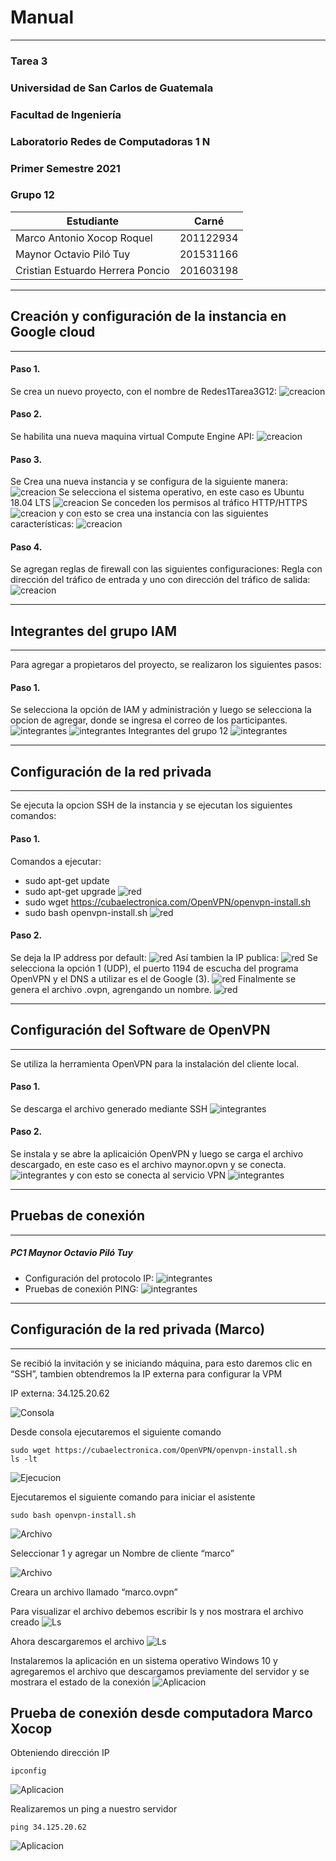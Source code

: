 # **Manual** 
---
### Tarea 3 
### Universidad de San Carlos de Guatemala
### Facultad de Ingeniería 
### Laboratorio Redes de Computadoras 1 N
### Primer Semestre 2021
### Grupo 12
| Estudiante | Carné | 
| ------ | ------ |
| Marco Antonio Xocop Roquel | 201122934 |
| Maynor Octavio Piló Tuy | 201531166 |
| Cristian Estuardo Herrera Poncio | 201603198 |

---
## Creación y configuración de la instancia en Google cloud
---
#### Paso 1.
Se crea un nuevo proyecto, con el nombre de Redes1Tarea3G12:
![creacion](https://github.com/Mocta-996/Redes_1S2022/blob/20fb555279237ef81500727ff105fa47ff1554bf/Tarea3/img/sc1.png)
#### Paso 2.
Se habilita una nueva maquina virtual Compute Engine API:
![creacion](https://github.com/Mocta-996/Redes_1S2022/blob/20fb555279237ef81500727ff105fa47ff1554bf/Tarea3/img/sc2.png)
#### Paso 3.
Se Crea una nueva instancia y se configura de la siguiente manera:
![creacion](https://github.com/Mocta-996/Redes_1S2022/blob/20fb555279237ef81500727ff105fa47ff1554bf/Tarea3/img/sc5.png)
Se selecciona el sistema operativo, en este caso es Ubuntu 18.04 LTS
![creacion](https://github.com/Mocta-996/Redes_1S2022/blob/20fb555279237ef81500727ff105fa47ff1554bf/Tarea3/img/sc5.png)
Se conceden los permisos  al tráfico HTTP/HTTPS
![creacion](https://github.com/Mocta-996/Redes_1S2022/blob/20fb555279237ef81500727ff105fa47ff1554bf/Tarea3/img/sc7.png)
y con esto se crea una instancia con las siguientes características:
![creacion](https://github.com/Mocta-996/Redes_1S2022/blob/20fb555279237ef81500727ff105fa47ff1554bf/Tarea3/img/sc9.png)
#### Paso 4.
Se agregan reglas de firewall con las siguientes configuraciones:
Regla con dirección del tráfico de entrada y uno con dirección del tráfico de salida:
![creacion](https://github.com/Mocta-996/Redes_1S2022/blob/20fb555279237ef81500727ff105fa47ff1554bf/Tarea3/img/sc14.png)

---
## Integrantes del grupo IAM
---
Para agregar a propietaros del proyecto, se realizaron los siguientes pasos:
#### Paso 1.
Se selecciona la opción de IAM y administración y luego se selecciona la opcion de agregar, donde se ingresa el correo de los participantes.
![integrantes](https://github.com/Mocta-996/Redes_1S2022/blob/20fb555279237ef81500727ff105fa47ff1554bf/Tarea3/img/sc15.png)
![integrantes](https://github.com/Mocta-996/Redes_1S2022/blob/20fb555279237ef81500727ff105fa47ff1554bf/Tarea3/img/sc16.png)
Integrantes del grupo 12
![integrantes](https://github.com/Mocta-996/Redes_1S2022/blob/c1f1da1a4a36c0ba5c65c0b3c93960635f1893a9/Tarea3/img/sc30.png)

---
## Configuración de la red privada
---
Se ejecuta la opcion SSH de la instancia  y se ejecutan los siguientes comandos:
#### Paso 1.
Comandos a ejecutar:
- sudo apt-get update
- sudo apt-get upgrade
![red](https://github.com/Mocta-996/Redes_1S2022/blob/20fb555279237ef81500727ff105fa47ff1554bf/Tarea3/img/sc18.png)
- sudo wget https://cubaelectronica.com/OpenVPN/openvpn-install.sh
- sudo bash openvpn-install.sh
![red](https://github.com/Mocta-996/Redes_1S2022/blob/20fb555279237ef81500727ff105fa47ff1554bf/Tarea3/img/sc19.png)
#### Paso 2.
Se deja la IP address por default: 
![red](https://github.com/Mocta-996/Redes_1S2022/blob/20fb555279237ef81500727ff105fa47ff1554bf/Tarea3/img/sc20.png)
Así tambien la IP publica:
![red](https://github.com/Mocta-996/Redes_1S2022/blob/20fb555279237ef81500727ff105fa47ff1554bf/Tarea3/img/sc21.png) 
Se selecciona  la opción 1 (UDP), el puerto 1194  de escucha del programa OpenVPN  y el DNS a utilizar es el de Google (3).
![red](https://github.com/Mocta-996/Redes_1S2022/blob/20fb555279237ef81500727ff105fa47ff1554bf/Tarea3/img/sc22.png) 
Finalmente se genera el archivo .ovpn, agrengando un nombre.
![red](https://github.com/Mocta-996/Redes_1S2022/blob/20fb555279237ef81500727ff105fa47ff1554bf/Tarea3/img/sc23.png) 

---
## Configuración del Software de OpenVPN 
---
Se utiliza la herramienta OpenVPN para la instalación del cliente local.
#### Paso 1.
Se descarga el archivo generado mediante SSH
![integrantes](https://github.com/Mocta-996/Redes_1S2022/blob/20fb555279237ef81500727ff105fa47ff1554bf/Tarea3/img/sc24.png)
#### Paso 2.
Se instala y se abre la aplicaición OpenVPN y luego se carga el archivo descargado, en este caso es el archivo maynor.opvn y se conecta. 
![integrantes](https://github.com/Mocta-996/Redes_1S2022/blob/20fb555279237ef81500727ff105fa47ff1554bf/Tarea3/img/sc26.png)
y con esto se conecta al servicio VPN
![integrantes](https://github.com/Mocta-996/Redes_1S2022/blob/20fb555279237ef81500727ff105fa47ff1554bf/Tarea3/img/sc27.png) 

---
## Pruebas de conexión 
---
##### PC1 Maynor Octavio Piló Tuy
- Configuración del protocolo IP:
![integrantes](https://github.com/Mocta-996/Redes_1S2022/blob/20fb555279237ef81500727ff105fa47ff1554bf/Tarea3/img/sc28.png) 
- Pruebas de conexión PING:
![integrantes](https://github.com/Mocta-996/Redes_1S2022/blob/20fb555279237ef81500727ff105fa47ff1554bf/Tarea3/img/sc29.png) 



---
## Configuración de la red privada (Marco)
---
Se recibió la invitación y se iniciando máquina, para esto daremos clic en “SSH”, tambien obtendremos la IP externa para configurar la VPM

IP externa: 34.125.20.62


![Consola](/Tarea3/img/mx1.png)


Desde consola ejecutaremos el siguiente comando
```
sudo wget https://cubaelectronica.com/OpenVPN/openvpn-install.sh
ls -lt
```

![Ejecucion](/Tarea3/img/mx2.png)

Ejecutaremos el siguiente comando para iniciar el asistente

```
sudo bash openvpn-install.sh
```
![Archivo](/Tarea3/img/mx3.png)

Seleccionar 1 y agregar un Nombre de cliente “marco”

![Archivo](/Tarea3/img/mx4.png)

Creara un archivo llamado “marco.ovpn”

Para visualizar el archivo debemos escribir ls y nos mostrara el archivo creado
![Ls](/Tarea3/img/mx5.png)


Ahora descargaremos el archivo
![Ls](/Tarea3/img/mx6.png)


Instalaremos la aplicación en un sistema operativo Windows 10 y agregaremos el archivo que descargamos previamente del servidor y se mostrara el estado de la conexión
![Aplicacion](/Tarea3/img/mx7.png)


## Prueba de conexión desde computadora Marco Xocop
Obteniendo dirección IP
```
ipconfig
```
![Aplicacion](/Tarea3/img/mx8.png)


Realizaremos un ping a nuestro servidor
```
ping 34.125.20.62
```
![Aplicacion](/Tarea3/img/mx9.png)

